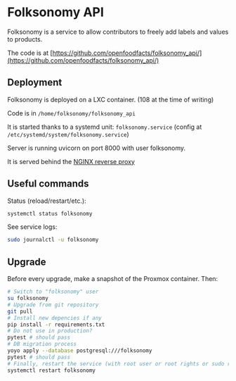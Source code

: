 # Folksonomy API

Folksonomy is a service to allow contributors to freely add labels and values to products.

The code is at [https://github.com/openfoodfacts/folksonomy_api/](https://github.com/openfoodfacts/folksonomy_api/)

## Deployment

Folksonomy is deployed on a LXC container.
(108 at the time of writing)

Code is in `/home/folksonomy/folksonomy_api`

It is started thanks to a systemd unit: `folksonomy.service` (config at `/etc/systemd/system/folksonomy.service`)

Server is running uvicorn on port 8000 with user folksonomy.

It is served behind the [NGINX reverse proxy](./nginx-reverse-proxy.md)


## Useful commands

Status (reload/restart/etc.):
```bash
systemctl status folksonomy
```

See service logs:
```bash
sudo journalctl -u folksonomy
```

## Upgrade

Before every upgrade, make a snapshot of the Proxmox container. Then:

```bash
# Switch to "folksonomy" user
su folksonomy
# Upgrade from git repository
git pull
# Install new depencies if any
pip install -r requirements.txt
# Do not use in production?
pytest # should pass
# DB migration process
yoyo apply --database postgresql:///folksonomy
pytest # should pass
# Finally, restart the service (with root user or root rights or sudo rights)
systemctl restart folksonomy
```
